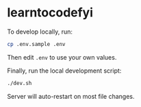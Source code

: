 # learntocodefyi

To develop locally, run:

```bash
cp .env.sample .env
```

Then edit `.env` to use your own values.

Finally, run the local development script:

```bash
./dev.sh
```

Server will auto-restart on most file changes.
